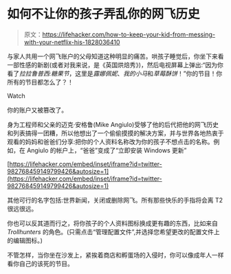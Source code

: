 # 如何不让你的孩子弄乱你的网飞历史

> 原文：<https://lifehacker.com/how-to-keep-your-kid-from-messing-with-your-netflix-his-1828036410>

与家人共用一个网飞账户的父母知道这种明显的痛苦。哄孩子睡觉后，你坐下来看一部性感的新剧(或者对我来说，是《英国烘焙秀》)，然后电视屏幕上弹出:“因为你看了*拉拉鲁普西:糖果节*，这里是*露娜佩妮*、*我的小马*和*草莓酥饼*！”你的节目！你所有的节目都怎么了？！

Watch

你的账户又被篡改了。

身为工程师和父亲的迈克·安格鲁(Mike Angiulo)受够了他的后代把他的网飞历史和列表搞得一团糟，所以他想出了一个偷偷摸摸的解决方案，并与世界各地热衷于观看的妈妈和爸爸们分享:把你的个人资料名称改为你的孩子不想点击的名称。例如，在 Angiulo 的帐户上，“爸爸”变成了“立即安装 Windows 更新”

 [https://lifehacker.com/embed/inset/iframe?id=twitter-982768459149799426&autosize=1](https://lifehacker.com/embed/inset/iframe?id=twitter-982768459149799426&autosize=1) 

其他可行的名字包括:世界新闻，关闭或删除网飞。所有那些快乐的手指将会离 T2 很远很远。

你也可以反其道而行之，将你孩子的个人资料图标换成更有趣的东西，比如来自 *Trollhunters* 的角色。(只需点击“管理配置文件”,并选择您希望更改的配置文件上的编辑图标。)

不管怎样，当你坐在沙发上，紧挨着商店和孵蛋场的入侵时，你可以像成年人一样看你自己的该死的节目。